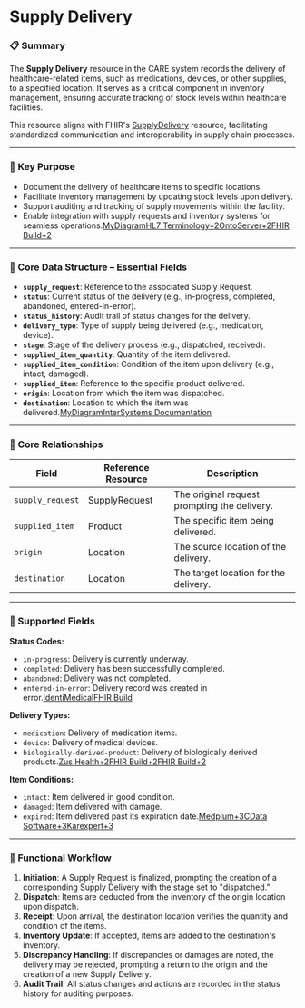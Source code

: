 # Supply Delivery

### 📋 Summary

The **Supply Delivery** resource in the CARE system records the delivery of healthcare-related items, such as medications, devices, or other supplies, to a specified location. It serves as a critical component in inventory management, ensuring accurate tracking of stock levels within healthcare facilities.

This resource aligns with FHIR's [SupplyDelivery](https://build.fhir.org/supplydelivery.html) resource, facilitating standardized communication and interoperability in supply chain processes.

---

### 🎯 Key Purpose

- Document the delivery of healthcare items to specific locations.
- Facilitate inventory management by updating stock levels upon delivery.
- Support auditing and tracking of supply movements within the facility.
- Enable integration with supply requests and inventory systems for seamless operations.[MyDiagram](https://mydiagram.online/process-flow-diagram-healthcare/?utm_source=chatgpt.com)[HL7 Terminology+2OntoServer+2FHIR Build+2](https://tx.ontoserver.csiro.au/fhir/CodeSystem/supplydelivery-status?utm_source=chatgpt.com)

---

### 🧱 Core Data Structure – Essential Fields

- **`supply_request`**: Reference to the associated Supply Request.
- **`status`**: Current status of the delivery (e.g., in-progress, completed, abandoned, entered-in-error).
- **`status_history`**: Audit trail of status changes for the delivery.
- **`delivery_type`**: Type of supply being delivered (e.g., medication, device).
- **`stage`**: Stage of the delivery process (e.g., dispatched, received).
- **`supplied_item_quantity`**: Quantity of the item delivered.
- **`supplied_item_condition`**: Condition of the item upon delivery (e.g., intact, damaged).
- **`supplied_item`**: Reference to the specific product delivered.
- **`origin`**: Location from which the item was dispatched.
- **`destination`**: Location to which the item was delivered.[MyDiagram](https://mydiagram.online/process-flow-diagram-healthcare/?utm_source=chatgpt.com)[InterSystems Documentation](https://docs.intersystems.com/irisforhealthlatest/csp/documatic/%25CSP.Documatic.cls?CLASSNAME=HS.FHIR.DTL.vDSTU2.Model.Resource.SupplyDelivery&LIBRARY=HSCUSTOM&utm_source=chatgpt.com)

---

### 🔗 Core Relationships

| Field            | Reference Resource | Description                                  |
| ---------------- | ------------------ | -------------------------------------------- |
| `supply_request` | SupplyRequest      | The original request prompting the delivery. |
| `supplied_item`  | Product            | The specific item being delivered.           |
| `origin`         | Location           | The source location of the delivery.         |
| `destination`    | Location           | The target location for the delivery.        |

---

### 📄 Supported Fields

**Status Codes:**

- `in-progress`: Delivery is currently underway.
- `completed`: Delivery has been successfully completed.
- `abandoned`: Delivery was not completed.
- `entered-in-error`: Delivery record was created in error.[IdentiMedical](https://identimedical.com/the-importance-of-hospital-inventory-management/?utm_source=chatgpt.com)[FHIR Build](https://build.fhir.org/codesystem-supplydelivery-status.html?utm_source=chatgpt.com)

**Delivery Types:**

- `medication`: Delivery of medication items.
- `device`: Delivery of medical devices.
- `biologically-derived-product`: Delivery of biologically derived products.[Zus Health+2FHIR Build+2FHIR Build+2](https://build.fhir.org/supplydelivery-definitions.html?utm_source=chatgpt.com)

**Item Conditions:**

- `intact`: Item delivered in good condition.
- `damaged`: Item delivered with damage.
- `expired`: Item delivered past its expiration date.[Medplum+3CData Software+3Karexpert+3](https://cdn.cdata.com/help/KIJ/jdbc/pg_table-supplydelivery.htm?utm_source=chatgpt.com)

---

### 🔁 Functional Workflow

1. **Initiation**: A Supply Request is finalized, prompting the creation of a corresponding Supply Delivery with the stage set to "dispatched."
2. **Dispatch**: Items are deducted from the inventory of the origin location upon dispatch.
3. **Receipt**: Upon arrival, the destination location verifies the quantity and condition of the items.
4. **Inventory Update**: If accepted, items are added to the destination's inventory.
5. **Discrepancy Handling**: If discrepancies or damages are noted, the delivery may be rejected, prompting a return to the origin and the creation of a new Supply Delivery.
6. **Audit Trail**: All status changes and actions are recorded in the status history for auditing purposes.
